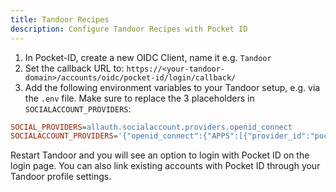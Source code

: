 ```yaml
---
title: Tandoor Recipes
description: Configure Tandoor Recipes with Pocket ID
---
```


1. In Pocket-ID, create a new OIDC Client, name it e.g. `Tandoor`
2. Set the callback URL to: `https://<your-tandoor-domain>/accounts/oidc/pocket-id/login/callback/`
3. Add the following environment variables to your Tandoor setup, e.g. via the `.env` file. Make sure to replace the 3 placeholders in `SOCIALACCOUNT_PROVIDERS`:

```ini
SOCIAL_PROVIDERS=allauth.socialaccount.providers.openid_connect
SOCIALACCOUNT_PROVIDERS='{"openid_connect":{"APPS":[{"provider_id":"pocket-id","name":"Pocket ID","client_id":"<pocket-id-client-id>","secret":"<pocket-id-client-secret>","settings":{"server_url":"https://<your-pocket-id-domain>/.well-known/openid-configuration"}}]}}'
```

Restart Tandoor and you will see an option to login with Pocket ID on the login page. You can also link existing accounts with Pocket ID through your Tandoor profile settings.